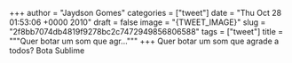 
+++
author = "Jaydson Gomes"
categories = ["tweet"]
date = "Thu Oct 28 01:53:06 +0000 2010"
draft = false
image = "{TWEET_IMAGE}"
slug = "2f8bb7074db4819f9278bc2c7472949856806588"
tags = ["tweet"]
title = """Quer botar um som que agr..."""
+++
Quer botar um som que agrade a todos? Bota Sublime
